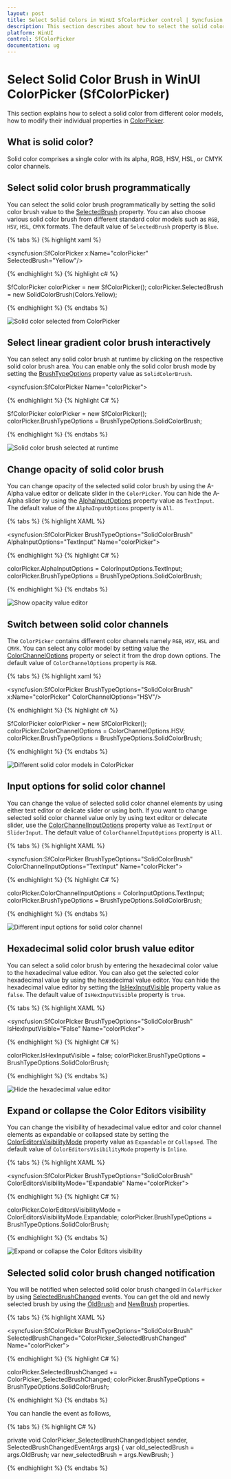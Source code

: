 ```yaml
---
layout: post
title: Select Solid Colors in WinUI SfColorPicker control | Syncfusion
description: This section describes about how to select the solid color brush in the SfColorPicker control and its features.
platform: WinUI
control: SfColorPicker
documentation: ug
---
```


# Select Solid Color Brush in WinUI ColorPicker (SfColorPicker)

This section explains how to select a solid color from different color models, how to modify their individual properties in [ColorPicker](https://help.syncfusion.com/cr/winUI/Syncfusion.UI.Xaml.Editors.SfColorPicker.html).

## What is solid color?

Solid color comprises a single color with its alpha, RGB, HSV, HSL, or CMYK color channels.

## Select solid color brush programmatically

You can select the solid color brush programmatically by setting the solid color brush value to the [SelectedBrush](https://help.syncfusion.com/cr/winUI/Syncfusion.UI.Xaml.Editors.SfColorPicker.html#Syncfusion_UI_Xaml_Editors_SfColorPicker_SelectedBrush) property. You can also choose various solid color brush from different standard color models such as `RGB`, `HSV`, `HSL`, `CMYK` formats. The default value of `SelectedBrush` property is `Blue`.

{% tabs %}
{% highlight xaml %}

 <syncfusion:SfColorPicker x:Name="colorPicker"
                           SelectedBrush="Yellow"/>

{% endhighlight %}
{% highlight c# %}

SfColorPicker colorPicker = new SfColorPicker();
colorPicker.SelectedBrush = new SolidColorBrush(Colors.Yellow);

{% endhighlight %}
{% endtabs %}

![Solid color selected from ColorPicker](Getting-Started_images/select_Solidcolor.png)

## Select linear gradient color brush interactively

You can select any solid color brush at runtime by clicking on the respective solid color brush area. You can enable only the solid color brush mode by setting the [BrushTypeOptions](https://help.syncfusion.com/cr/winui/Syncfusion.UI.Xaml.Editors.SfColorPicker.html#Syncfusion_UI_Xaml_Editors_SfColorPicker_BrushTypeOptions) property value as `SolidColorBrush`.

<syncfusion:SfColorPicker Name="colorPicker">

{% endhighlight %}
{% highlight C# %}

SfColorPicker colorPicker = new SfColorPicker();
colorPicker.BrushTypeOptions = BrushTypeOptions.SolidColorBrush;

{% endhighlight %}
{% endtabs %}

![Solid color brush selected at runtime](Getting-Started_images/Solidcolor.png)

## Change opacity of solid color brush

You can change opacity of the selected solid color brush by using the A-Alpha value editor or delicate slider in the `ColorPicker`. You can hide the A-Alpha slider by using the [AlphaInputOptions](https://help.syncfusion.com/cr/winUI/Syncfusion.UI.Xaml.Editors.SfColorPicker.html#Syncfusion_UI_Xaml_Editors_SfColorPicker_AlphaInputOptions) property value as `TextInput`. The default value of the `AlphaInputOptions` property is `All`.

{% tabs %}
{% highlight XAML %}

<syncfusion:SfColorPicker BrushTypeOptions="SolidColorBrush"
                          AlphaInputOptions="TextInput"
                          Name="colorPicker">

{% endhighlight %}
{% highlight C# %}

colorPicker.AlphaInputOptions = ColorInputOptions.TextInput;
colorPicker.BrushTypeOptions = BrushTypeOptions.SolidColorBrush;

{% endhighlight %}
{% endtabs %}

![Show opacity value editor](Getting-Started_images/AlphaInputOptions.png)

## Switch between solid color channels

The `ColorPicker` contains different color channels namely `RGB`, `HSV`, `HSL` and `CMYK`. You can select any color model by setting value the [ColorChannelOptions](https://help.syncfusion.com/cr/winUI/Syncfusion.UI.Xaml.Editors.SfColorPicker.html#Syncfusion_UI_Xaml_Editors_SfColorPicker_ColorChannelOptions) property or select it from the drop down options. The default value of `ColorChannelOptions` property is `RGB`.

{% tabs %}
{% highlight xaml %}

 <syncfusion:SfColorPicker BrushTypeOptions="SolidColorBrush"
                           x:Name="colorPicker"
                           ColorChannelOptions="HSV"/>

{% endhighlight %}
{% highlight c# %}

SfColorPicker colorPicker = new SfColorPicker();
colorPicker.ColorChannelOptions = ColorChannelOptions.HSV;
colorPicker.BrushTypeOptions = BrushTypeOptions.SolidColorBrush;

{% endhighlight %}
{% endtabs %}

![Different solid color models in ColorPicker](Select_Solid_Colors_images/ColorChannels.gif)

## Input options for solid color channel

You can change the value of selected solid color channel elements by using either text editor or delicate slider or using both. If you want to change selected solid color channel value only by using text editor or delecate slider, use the [ColorChannelInputOptions](https://help.syncfusion.com/cr/winui/Syncfusion.UI.Xaml.Editors.SfColorPicker.html#Syncfusion_UI_Xaml_Editors_SfColorPicker_ColorChannelInputOptions) property value as `TextInput` or `SliderInput`. The default value of `ColorChannelInputOptions` property is `All`.

{% tabs %}
{% highlight XAML %}

<syncfusion:SfColorPicker BrushTypeOptions="SolidColorBrush"
                          ColorChannelInputOptions="TextInput"
                          Name="colorPicker">

{% endhighlight %}
{% highlight C# %}

colorPicker.ColorChannelInputOptions = ColorInputOptions.TextInput;
colorPicker.BrushTypeOptions = BrushTypeOptions.SolidColorBrush;

{% endhighlight %}
{% endtabs %}

![Different input options for solid color channel](Select_Solid_Colors_images/ColorChannelInputOptions.jpg)

## Hexadecimal solid color brush value editor

You can select a solid color brush by entering the hexadecimal color value to the hexadecimal value editor. You can also get the selected color hexadecimal value by using the hexadecimal value editor. You can hide the hexadecimal value editor by setting the [IsHexInputVisible](https://help.syncfusion.com/cr/winUI/Syncfusion.UI.Xaml.Editors.SfColorPicker.html#Syncfusion_UI_Xaml_Editors_SfColorPicker_IsHexInputVisible) property value as `false`. The default value of `IsHexInputVisible` property is `true`.

{% tabs %}
{% highlight XAML %}

<syncfusion:SfColorPicker BrushTypeOptions="SolidColorBrush"
                          IsHexInputVisible="False"
                          Name="colorPicker">

{% endhighlight %}
{% highlight C# %}

colorPicker.IsHexInputVisible = false;
colorPicker.BrushTypeOptions = BrushTypeOptions.SolidColorBrush;

{% endhighlight %}
{% endtabs %}

![Hide the hexadecimal value editor](Getting-Started_images/IsHexInputVisible.png)

## Expand or collapse the Color Editors visibility

You can change the visibility of hexadecimal value editor and color channel elements as expandable or collapsed state by setting the [ColorEditorsVisibilityMode](https://help.syncfusion.com/cr/winui/Syncfusion.UI.Xaml.Editors.SfColorPicker.html#Syncfusion_UI_Xaml_Editors_SfColorPicker_ColorEditorsVisibilityMode) property value as `Expandable` or `Collapsed`. The default value of `ColorEditorsVisibilityMode` property is `Inline`.

{% tabs %}
{% highlight XAML %}

<syncfusion:SfColorPicker BrushTypeOptions="SolidColorBrush"
                          ColorEditorsVisibilityMode="Expandable"
                          Name="colorPicker">

{% endhighlight %}
{% highlight C# %}

colorPicker.ColorEditorsVisibilityMode = ColorEditorsVisibilityMode.Expandable;
colorPicker.BrushTypeOptions = BrushTypeOptions.SolidColorBrush;

{% endhighlight %}
{% endtabs %}

![Expand or collapse the Color Editors visibility](Select_Solid_Colors_images/ColorEditorsVisibilityMode.jpg)

## Selected solid color brush changed notification

You will be notified when selected solid color brush changed in `ColorPicker` by  using [SelectedBrushChanged](https://help.syncfusion.com/cr/winUI/Syncfusion.UI.Xaml.Editors.SfColorPicker.html#Syncfusion_UI_Xaml_Editors_SfColorPicker_SelectedBrushChanged) events. You can get the old and newly selected brush by using the [OldBrush](https://help.syncfusion.com/cr/winUI/Syncfusion.UI.Xaml.Editors.SelectedBrushChangedEventArgs.html) and [NewBrush](https://help.syncfusion.com/cr/winUI/Syncfusion.UI.Xaml.Editors.SelectedBrushChangedEventArgs.html) properties.

{% tabs %}
{% highlight XAML %}

<syncfusion:SfColorPicker BrushTypeOptions="SolidColorBrush"
                          SelectedBrushChanged="ColorPicker_SelectedBrushChanged"
                          Name="colorPicker">

{% endhighlight %}
{% highlight C# %}

colorPicker.SelectedBrushChanged += ColorPicker_SelectedBrushChanged;
colorPicker.BrushTypeOptions = BrushTypeOptions.SolidColorBrush;

{% endhighlight %}
{% endtabs %}

You can handle the event as follows,

{% tabs %}
{% highlight C# %}

private void ColorPicker_SelectedBrushChanged(object sender, SelectedBrushChangedEventArgs args) {
    var old_selectedBrush = args.OldBrush;
    var new_selectedBrush = args.NewBrush;
}

{% endhighlight %}
{% endtabs %}
